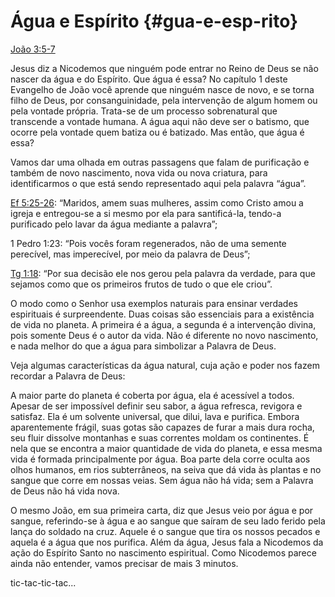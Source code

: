 # Água e Espírito {#gua-e-esp-rito}

[João 3:5-7](http://bibliaonline.com.br/acf/jo/3/5-7)

Jesus diz a Nicodemos que ninguém pode entrar no Reino de Deus se não nascer da água e do Espírito. Que água é essa? No capítulo 1 deste Evangelho de João você aprende que ninguém nasce de novo, e se torna filho de Deus, por consanguinidade, pela intervenção de algum homem ou pela vontade própria. Trata-se de um processo sobrenatural que transcende a vontade humana. A água aqui não deve ser o batismo, que ocorre pela vontade quem batiza ou é batizado. Mas então, que água é essa?

Vamos dar uma olhada em outras passagens que falam de purificação e também de novo nascimento, nova vida ou nova criatura, para identificarmos o que está sendo representado aqui pela palavra “água”.

[Ef 5:25-26](http://bibliaonline.com.br/acf/ef/5/25-26): “Maridos, amem suas mulheres, assim como Cristo amou a igreja e entregou-se a si mesmo por ela para santificá-la, tendo-a purificado pelo lavar da água mediante a palavra”;

1 Pedro 1:23: “Pois vocês foram regenerados, não de uma semente perecível, mas imperecível, por meio da palavra de Deus”;

[Tg 1:18](http://bibliaonline.com.br/acf/tg/1/18): “Por sua decisão ele nos gerou pela palavra da verdade, para que sejamos como que os primeiros frutos de tudo o que ele criou”.

O modo como o Senhor usa exemplos naturais para ensinar verdades espirituais é surpreendente. Duas coisas são essenciais para a existência de vida no planeta. A primeira é a água, a segunda é a intervenção divina, pois somente Deus é o autor da vida. Não é diferente no novo nascimento, e nada melhor do que a água para simbolizar a Palavra de Deus.

Veja algumas características da água natural, cuja ação e poder nos fazem recordar a Palavra de Deus:

A maior parte do planeta é coberta por água, ela é acessível a todos. Apesar de ser impossível definir seu sabor, a água refresca, revigora e satisfaz. Ela é um solvente universal, que dilui, lava e purifica. Embora aparentemente frágil, suas gotas são capazes de furar a mais dura rocha, seu fluir dissolve montanhas e suas correntes moldam os continentes. É nela que se encontra a maior quantidade de vida do planeta, e essa mesma vida é formada principalmente por água. Boa parte dela corre oculta aos olhos humanos, em rios subterrâneos, na seiva que dá vida às plantas e no sangue que corre em nossas veias. Sem água não há vida; sem a Palavra de Deus não há vida nova.

O mesmo João, em sua primeira carta, diz que Jesus veio por água e por sangue, referindo-se à água e ao sangue que saíram de seu lado ferido pela lança do soldado na cruz. Aquele é o sangue que tira os nossos pecados e aquela é a água que nos purifica. Além da água, Jesus fala a Nicodemos da ação do Espírito Santo no nascimento espiritual. Como Nicodemos parece ainda não entender, vamos precisar de mais 3 minutos.

tic-tac-tic-tac...